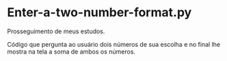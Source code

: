 # Enter-a-two-number-format.py
Prosseguimento de meus estudos.

Código que pergunta ao usuário dois números de sua escolha e no final lhe mostra na tela a soma de ambos os números.
